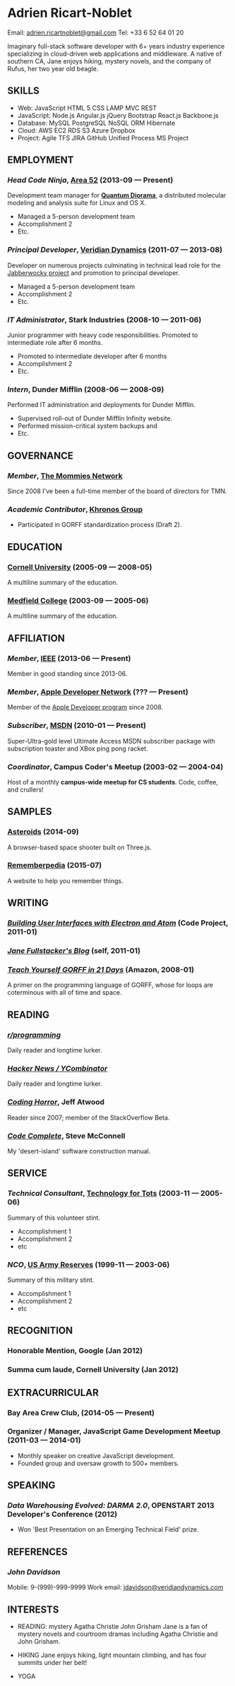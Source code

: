Adrien Ricart-Noblet
============
Email: adrien.ricartnoblet@gmail.com
Tel: +33 6 52 64 01 20


Imaginary full-stack software developer with 6+ years industry experience specializing in cloud-driven web applications and middleware. A native of southern CA, Jane enjoys hiking, mystery novels, and the company of Rufus, her two year old beagle.

## SKILLS

  - Web: JavaScript HTML 5 CSS LAMP MVC REST 
  - JavaScript: Node.js Angular.js jQuery Bootstrap React.js Backbone.js 
  - Database: MySQL PostgreSQL NoSQL ORM Hibernate 
  - Cloud: AWS EC2 RDS S3 Azure Dropbox 
  - Project: Agile TFS JIRA GitHub Unified Process MS Project 

## EMPLOYMENT

### *Head Code Ninja*, [Area 52](https://area52.io/does-not-exist) (2013-09 — Present)

Development team manager for [**Quantum Diorama**](https://en.wikipedia.org/wiki/Vaporware), a distributed molecular modeling and analysis suite for Linux and OS X.
  - Managed a 5-person development team
  - Accomplishment 2
  - Etc.

### *Principal Developer*, [Veridian Dynamics](https://en.wikipedia.org/wiki/Better_Off_Ted#Plot) (2011-07 — 2013-08)

Developer on numerous projects culminating in technical lead role for the [Jabberwocky project](http://betteroffted.wikia.com/wiki/Jabberwocky) and promotion to principal developer.
  - Managed a 5-person development team
  - Accomplishment 2
  - Etc.

### *IT Administrator*, Stark Industries (2008-10 — 2011-06)

Junior programmer with heavy code responsibilities. Promoted to intermediate role after 6 months.
  - Promoted to intermediate developer after 6 months
  - Accomplishment 2
  - Etc.

### *Intern*, Dunder Mifflin (2008-06 — 2008-09)

Performed IT administration and deployments for Dunder Mifflin.
  - Supervised roll-out of Dunder Mifflin Infinity website.
  - Performed mission-critical system backups and 
  - Etc.



## GOVERNANCE

### *Member*, [The Mommies Network](http://themommiesnetwork.org) 

Since 2008 I've been a full-time member of the board of directors for TMN.

### *Academic Contributor*, [Khronos Group](https://www.khronos.org) 

- Participated in GORFF standardization process (Draft 2).



## EDUCATION

### [Cornell University](https://www.cornell.edu/) (2005-09 — 2008-05)

A multiline summary of the education.


### [Medfield College](https://en.wikipedia.org/wiki/Medfield_College) (2003-09 — 2005-06)

A multiline summary of the education.



## AFFILIATION

### *Member*, [IEEE](https://www.ieee.org/index.html) (2013-06 — Present)

Member in good standing since 2013-06.

### *Member*, [Apple Developer Network](https://developer.apple.com/) (??? — Present)

Member of the [Apple Developer program](https://developer.apple.com/) since 2008.

### *Subscriber*, [MSDN](https://msdn.microsoft.com) (2010-01 — Present)

Super-Ultra-gold level Ultimate Access MSDN subscriber package with subscription toaster and XBox ping pong racket.

### *Coordinator*, Campus Coder's Meetup (2003-02 — 2004-04)

Host of a monthly **campus-wide meetup for CS students**. Code, coffee, and crullers!


## SAMPLES

### [Asteroids](http://janeblogs.com/portfolio/asteroids) (2014-09)

A browser-based space shooter built on Three.js.

### [Rememberpedia](https://rememberpedia.com) (2015-07)

A website to help you remember things.


## WRITING

### ***[Building User Interfaces with Electron and Atom](http://codeproject.com/build-ui-electron-atom.aspx)*** (Code Project, 2011-01)


### ***[Jane Fullstacker&#x27;s Blog](https://www.janeblogs.com)*** (self, 2011-01)


### ***[Teach Yourself GORFF in 21 Days](http://url.to.publication.com/blah)*** (Amazon, 2008-01)
A primer on the programming language of GORFF, whose for loops are coterminous with all of time and space.


## READING

### [*r/programming*](https://www.reddit.com/r/programming/)
Daily reader and longtime lurker.

### [*Hacker News / YCombinator*](https://news.ycombinator.com/)
Daily reader and longtime lurker.

### [*Coding Horror*](http://www.codinghorror.com), Jeff Atwood
Reader since 2007; member of the StackOverflow Beta.

### [*Code Complete*](http://www.cc2e.com/Default.aspx), Steve McConnell
My 'desert-island' software construction manual.


## SERVICE

### *Technical Consultant*, [Technology for Tots](http://technology-for-tots.org) (2003-11 — 2005-06)

Summary of this volunteer stint.
  - Accomplishment 1
  - Accomplishment 2
  - etc

### *NCO*, [US Army Reserves](http://www.usar.army.mil/) (1999-11 — 2003-06)

Summary of this military stint.
  - Accomplishment 1
  - Accomplishment 2
  - etc


## RECOGNITION

### Honorable Mention, Google (Jan 2012)

### Summa cum laude, Cornell University (Jan 2012)


## EXTRACURRICULAR

### Bay Area Crew Club,  (2014-05 — Present)


### Organizer / Manager, JavaScript Game Development Meetup (2011-03 — 2014-01)

- Monthly speaker on creative JavaScript development.
- Founded group and oversaw growth to 500+ members.


## SPEAKING

### *Data Warehousing Evolved: DARMA 2.0*, OPENSTART 2013 Developer's Conference (2012)



  - Won 'Best Presentation on an Emerging Technical Field' prize.


## REFERENCES

### *John Davidson*
Mobile: 9-(999)-999-9999
Work email: jdavidson@veridiandynamics.com


## INTERESTS

- READING: mystery Agatha Christie John Grisham 
Jane is a fan of mystery novels and courtroom dramas including Agatha Christie and John Grisham.

- HIKING
Jane enjoys hiking, light mountain climbing, and has four summits under her belt!

- YOGA


